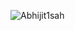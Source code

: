 ![Abhijit1sah](https://github.com/Abhijit-Sah/Abhijit-Sah/assets/147782106/30908bab-072d-4168-98d6-e1dab27c8e09)
